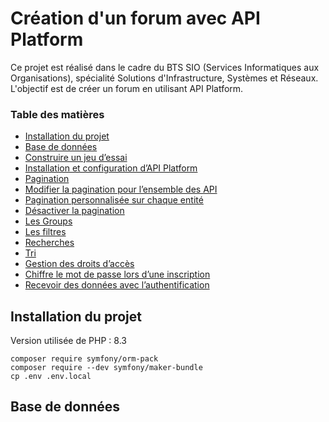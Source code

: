 # Création d'un forum avec API Platform

Ce projet est réalisé dans le cadre du BTS SIO (Services Informatiques aux Organisations), spécialité Solutions d'Infrastructure, Systèmes et Réseaux. L'objectif est de créer un forum en utilisant API Platform.

### Table des matières

- [Installation du projet](#installation-du-projet)
- [Base de données](#base-de-données)
- [Construire un jeu d’essai](#construire-un-jeu-d’essai)
- [Installation et configuration d’API Platform](#installation-et-configuration-d’api-platform)
- [Pagination](#pagination)
- [Modifier la pagination pour l’ensemble des API](#modifier-la-pagination-pour-l’ensemble-des-api)
- [Pagination personnalisée sur chaque entité](#pagination-personnalisée-sur-chaque-entité)
- [Désactiver la pagination](#désactiver-la-pagination)
- [Les Groups](#les-groups)
- [Les filtres](#les-filtres)
- [Recherches](#recherches)
- [Tri](#tri)
- [Gestion des droits d’accès](#gestion-des-droits-d’accès)
- [Chiffre le mot de passe lors d’une inscription](#chiffre-le-mot-de-passe-lors-d’une-inscription)
- [Recevoir des données avec l’authentification](#recevoir-des-données-avec-l’authentification)

## Installation du projet

Version utilisée de PHP : 8.3

```composer create-project symfony/skeleton forum 6.3.*
composer require symfony/orm-pack
composer require --dev symfony/maker-bundle
cp .env .env.local
```

## Base de données
